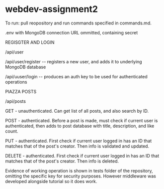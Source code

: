 # webdev-assignment2

To run: pull reopository and run commands specified in commands.md.

.env with MongoDB connection URL ommitted, containing secret

REGISGTER AND LOGIN

/api/user

/api/user/register -- registers a new user, and adds it to underlying MongoDB database

/api/uuser/login -- produces an auth key to be used for authenticated operations

PIAZZA POSTS

/api/posts

GET - unauthenticated. Can get list of all posts, and also search by ID.

POST - authenticated. Before a post is made, must check if current user is authenticated, then adds to post database with title, description, and like count.

PUT - authenticated. First check if current user logged in has an ID that matches that of the post's creator. Then info is validated and updated.

DELETE - authenticated. First check if current user logged in has an ID that matches that of the post's creator. Then info is deleted.

Evidence of working operation is shown in tests folder of the repository, omitting the specific key for security purposes. However middleware was developed alongside tutorial so it does work.
